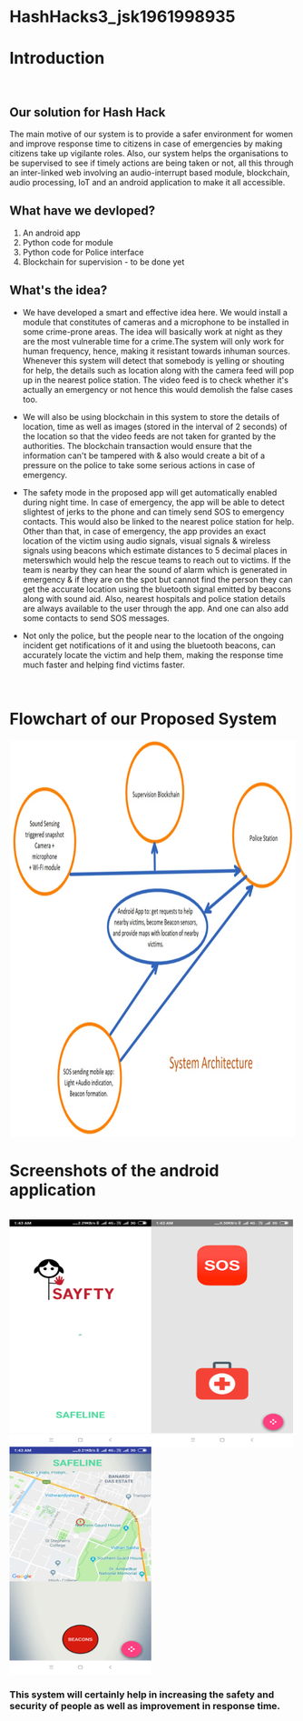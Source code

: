 # HashHacks3_jsk1961998935
# Introduction
<br>

## Our solution for Hash Hack

The main motive of our system is to provide a safer environment for women and improve response time to citizens in case of emergencies by making citizens take up vigilante roles. Also, our system helps the organisations to be supervised to see if timely actions are being taken or not, all this through an inter-linked web involving an audio-interrupt based module, blockchain, audio processing, IoT and an android application to make it all accessible.

## What have we devloped?
1. An android app
2. Python code for module
3. Python code for Police interface
4. Blockchain for supervision - to be done yet

## What's the idea?
+ We have developed a smart and effective idea here. We would install a module that constitutes of  cameras and a microphone to be installed in some crime-prone areas. The idea will basically work at night as they are the most vulnerable time for a crime.The system will only work for human frequency, hence, making it resistant towards inhuman sources. Whenever this system will detect that somebody is yelling or shouting for help, the details such as location along with the camera feed will pop up in the nearest police station. The video feed is to check whether it's actually an emergency or not hence this would demolish the false cases too. 

+ We will also be using blockchain in this system to store the details of location, time as well as images (stored in the interval of 2 seconds) of the location so that the video feeds are not taken for granted by the authorities. The blockchain transaction would ensure that the information can't be tampered with & also would create a bit of a pressure on the police to take some serious actions in case of emergency.
+ The safety mode in the proposed app will get automatically enabled during night time. In case of emergency, the app will be able to detect slightest of jerks to the phone and can timely send SOS to emergency contacts. This would also be linked to the nearest police station for help. Other than that, in case of emergency, the app provides an exact location of the victim using audio signals, visual signals & wireless signals using beacons which estimate distances to 5 decimal places in meterswhich would help the rescue teams to reach out to victims. If the team is nearby they can hear the sound of alarm which is generated in emergency & if they are on the spot but cannot find the person they can get the accurate location using the bluetooth signal emitted by beacons along with sound aid. Also, nearest hospitals and police station details are always available to the user through the app. And one can also add some contacts to send SOS messages.
+ Not only the police, but the people near to the location of the ongoing incident get notifications of it and using the bluetooth beacons, can accurately locate the victim and help them, making the response time much faster and helping find victims faster.
<br>

# Flowchart of our Proposed System
<img src="https://github.com/DivyanshMalhotra/HashHacks3_jsk1961998935/blob/master/Screenshots/Flowchart.jpeg" height="700" width="900" >
<br>

# Screenshots of the android application
<br>

<img src="https://github.com/DivyanshMalhotra/HashHacks3_jsk1961998935/blob/master/Screenshots/Screenshot_2018-10-27-01-43-07-544_com.jskgmail.lifesaver.png" align="left" height="400" width="250" >
<img src="https://github.com/DivyanshMalhotra/HashHacks3_jsk1961998935/blob/master/Screenshots/Screenshot_2018-10-27-01-43-12-011_com.jskgmail.lifesaver.png" align="left" height="400" width="250" >
<img src="https://github.com/DivyanshMalhotra/HashHacks3_jsk1961998935/blob/master/Screenshots/Screenshot_2018-10-27-01-43-39-281_com.jskgmail.lifesaver.png" height="400" width="250" >

### This system will certainly help in increasing the safety and security of people as well as improvement in response time. 
